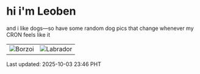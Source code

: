 # hi i'm Leoben

and i like dogs—so have some random dog pics that change whenever my CRON feels like it

|  |  |
|--------|----------|
| ![Borzoi](https://random-dog-vercel.vercel.app/api/random-borzoi?v=1759506364) | ![Labrador](https://random-dog-vercel.vercel.app/api/random-labrador?v=1759506364) |

Last updated: 2025-10-03 23:46 PHT
